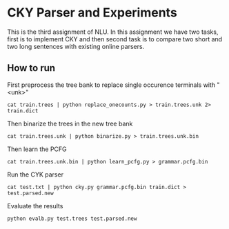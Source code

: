 # CKY Parser and Experiments
This is the third assignment of NLU. In this assignment we have two tasks, first is to implement CKY and then second task is to compare two short and two long sentences with existing online parsers. 

## How to run
First preprocess the tree bank to replace single occurence terminals with "\<unk\>"
```
cat train.trees | python replace_onecounts.py > train.trees.unk 2> train.dict
```

Then binarize the trees in the new tree bank
```
cat train.trees.unk | python binarize.py > train.trees.unk.bin
```

Then learn the PCFG
```
cat train.trees.unk.bin | python learn_pcfg.py > grammar.pcfg.bin
```

Run the CYK parser
```
cat test.txt | python cky.py grammar.pcfg.bin train.dict > test.parsed.new
```

Evaluate the results
```
python evalb.py test.trees test.parsed.new
```
